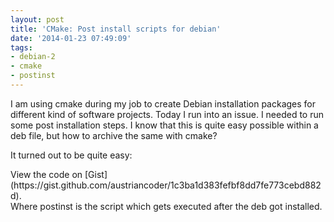 ```yaml
---
layout: post
title: 'CMake: Post install scripts for debian'
date: '2014-01-23 07:49:09'
tags:
- debian-2
- cmake
- postinst
---
```



I am using cmake during my job to create Debian installation packages for different kind of software projects. Today I run into an issue. I needed to run some post installation steps. I know that this is quite easy possible within a deb file, but how to archive the same with cmake?

It turned out to be quite easy:

<div class="oembed-gist"><script src="https://gist.github.com/austriancoder/1c3ba1d383fefbf8dd7fe773cebd882d.js"></script><noscript>View the code on [Gist](https://gist.github.com/austriancoder/1c3ba1d383fefbf8dd7fe773cebd882d).</noscript></div>Where postinst is the script which gets executed after the deb got installed.
